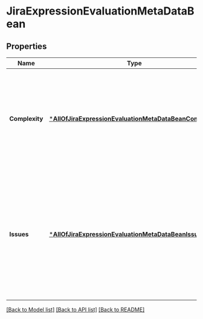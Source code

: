 # JiraExpressionEvaluationMetaDataBean

## Properties
Name | Type | Description | Notes
------------ | ------------- | ------------- | -------------
**Complexity** | [***AllOfJiraExpressionEvaluationMetaDataBeanComplexity**](AllOfJiraExpressionEvaluationMetaDataBeanComplexity.md) | Contains information about the expression complexity. For example, the number of steps it took to evaluate the expression. | [optional] [default to null]
**Issues** | [***AllOfJiraExpressionEvaluationMetaDataBeanIssues**](AllOfJiraExpressionEvaluationMetaDataBeanIssues.md) | Contains information about the &#x60;issues&#x60; variable in the context. For example, is the issues were loaded with JQL, information about the page will be included here. | [optional] [default to null]

[[Back to Model list]](../README.md#documentation-for-models) [[Back to API list]](../README.md#documentation-for-api-endpoints) [[Back to README]](../README.md)

